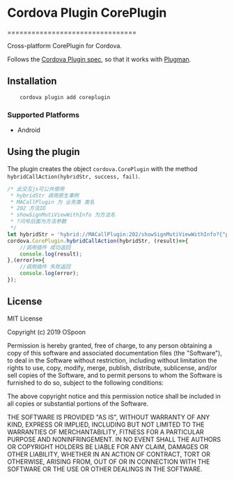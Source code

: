 # Cordova Plugin CorePlugin
================================

Cross-platform CorePlugin for Cordova.

Follows the [Cordova Plugin spec](https://cordova.apache.org/docs/en/latest/plugin_ref/spec.html), so that it works with [Plugman](https://github.com/apache/cordova-plugman).

## Installation
```
    cordova plugin add coreplugin
```
### Supported Platforms

- Android

## Using the plugin ##
The plugin creates the object 
`cordova.CorePlugin` with the method `hybridCallAction(hybridStr, success, fail)`.

```js
/* 此交互js可公共使用
 * hybridStr 调用原生事例
 * MACallPlugin 为 业务类 类名
 * 202 方法ID
 * showSignMutiViewWithInfo 为方法名
 * ?问号后面为方法参数 
 */
let hybridStr = 'hybrid://MACallPlugin:202/showSignMutiViewWithInfo?{"paramters":"hello"}';
cordova.CorePlugin.hybridCallAction(hybridStr, (result)=>{
	//调用插件 成功返回
	console.log(result);
},(error)=>{
	//调用插件 失败返回
	console.log(error);
});
```

## License ##
MIT License

Copyright (c) 2019 OSpoon

Permission is hereby granted, free of charge, to any person obtaining a copy
of this software and associated documentation files (the "Software"), to deal
in the Software without restriction, including without limitation the rights
to use, copy, modify, merge, publish, distribute, sublicense, and/or sell
copies of the Software, and to permit persons to whom the Software is
furnished to do so, subject to the following conditions:

The above copyright notice and this permission notice shall be included in all
copies or substantial portions of the Software.

THE SOFTWARE IS PROVIDED "AS IS", WITHOUT WARRANTY OF ANY KIND, EXPRESS OR
IMPLIED, INCLUDING BUT NOT LIMITED TO THE WARRANTIES OF MERCHANTABILITY,
FITNESS FOR A PARTICULAR PURPOSE AND NONINFRINGEMENT. IN NO EVENT SHALL THE
AUTHORS OR COPYRIGHT HOLDERS BE LIABLE FOR ANY CLAIM, DAMAGES OR OTHER
LIABILITY, WHETHER IN AN ACTION OF CONTRACT, TORT OR OTHERWISE, ARISING FROM,
OUT OF OR IN CONNECTION WITH THE SOFTWARE OR THE USE OR OTHER DEALINGS IN THE
SOFTWARE.
